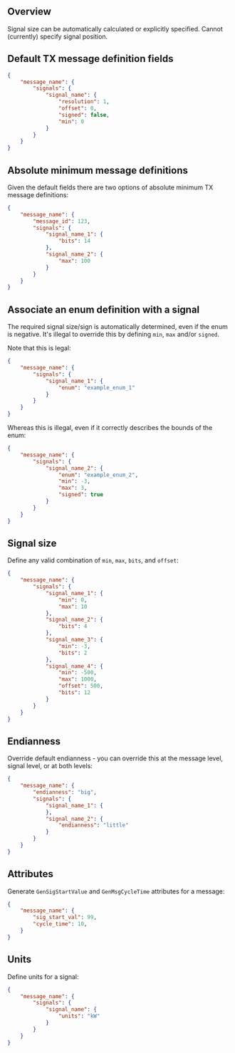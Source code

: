 ## Overview

Signal size can be automatically calculated or explicitly specified. Cannot (currently) specify signal position.

## Default TX message definition fields

```json
{
    "message_name": {
        "signals": {
            "signal_name": {
                "resolution": 1,
                "offset": 0,
                "signed": false,
                "min": 0
            }
        }
    }
}
```

## Absolute minimum message definitions

Given the default fields there are two options of absolute minimum TX message definitions:
```json
{
    "message_name": {
        "message_id": 123,
        "signals": {
            "signal_name_1": {
                "bits": 14
            },
            "signal_name_2": {
                "max": 100
            }
        }
    }
}
```

## Associate an enum definition with a signal

The required signal size/sign is automatically determined, even if the enum is negative. It's illegal to override this by defining `min`, `max` and/or `signed`.

Note that this is legal:
```json
{
    "message_name": {
        "signals": {
            "signal_name_1": {
                "enum": "example_enum_1"
            }
        }
    }
}
```

Whereas this is illegal, even if it correctly describes the bounds of the enum:
```json
{
    "message_name": {
        "signals": {
            "signal_name_2": {
                "enum": "example_enum_2",
                "min": -3,
                "max": 3,
                "signed": true
            }
        }
    }
}
```

## Signal size

Define any valid combination of `min`, `max`, `bits`, and `offset`:
```json
{
    "message_name": {
        "signals": {
            "signal_name_1": {
                "min": 0,
                "max": 10
            },
            "signal_name_2": {
                "bits": 4
            },
            "signal_name_3": {
                "min": -3,
                "bits": 2
            },
            "signal_name_4": {
                "min": -500,
                "max": 1000,
                "offset": 500,
                "bits": 12
            }
        }
    }
}
```

## Endianness

Override default endianness - you can override this at the message level, signal level, or at both levels:
```json
{
    "message_name": {
        "endianness": "big",
        "signals": {
            "signal_name_1": {
            },
            "signal_name_2": {
                "endianness": "little"
            }
        }
    }
}
```

## Attributes

Generate `GenSigStartValue` and `GenMsgCycleTime` attributes for a message:
```json
{
    "message_name": {
        "sig_start_val": 99,
        "cycle_time": 10,
    }
}
```

## Units

Define units for a signal:
```json
{
    "message_name": {
        "signals": {
            "signal_name": {
                "units": "kW"
            }
        }
    }
}
```
